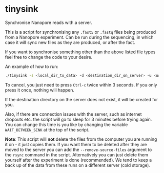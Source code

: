 # tinysink
Synchronise Nanopore reads with a server.

This is a script for synchronising any `.fast5` or `.fastq` files being produced from a Nanopore experiment. Can be run during the sequencing, in which case it will sync new files as they are produced, or after the fact.

If you want to synchronise something other than the above listed file types feel free to change the code to your desire.

An example of how to run:

```sh
./tinysink -s <local_dir_to_data> -d <destination_dir_on_server> -u <username> -n <servername> 
```

To cancel, you just need to press `Ctrl-c` twice within 3 seconds. If you only press it once, nothing will happen.

If the destination directory on the server does not exist, it will be created for you.

Also, if there are connection issues with the server, such as internet dropouts etc. the script will go to sleep for 3 minutes before trying again. You can change this time is you like by changing the variable `WAIT_BETWEEN_SINK` at the top of the script.

**Note**: This script will **not** delete the files from the computer you are running it on - it just copies them. If you want them to be deleted after they are moved to the server you can add the `--remove-source-files` argument to the `rsync` command in the script. Alternatively you can just delete them yourself after the experiment is done (recommended). We tend to keep a back up of the data from these runs on a different server (cold storage). 
